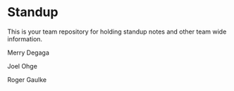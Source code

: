 # Standup

This is your team repository for holding standup notes and other team wide information. 

Merry Degaga

Joel Ohge

Roger Gaulke